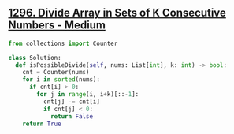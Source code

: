 ## [1296. Divide Array in Sets of K Consecutive Numbers - Medium](https://leetcode.com/problems/divide-array-in-sets-of-k-consecutive-numbers/)

```python
from collections import Counter

class Solution:
  def isPossibleDivide(self, nums: List[int], k: int) -> bool:
    cnt = Counter(nums)
    for i in sorted(nums):
      if cnt[i] > 0:
        for j in range(i, i+k)[::-1]:
          cnt[j] -= cnt[i]
          if cnt[j] < 0:
            return False
    return True
```
